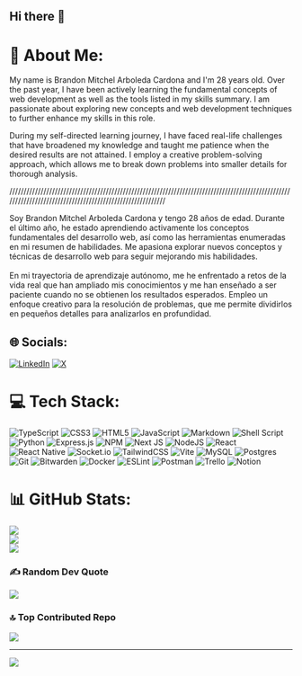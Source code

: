 ## Hi there 👋

# 💫 About Me:
My name is Brandon Mitchel Arboleda Cardona and I'm 28 years old. Over the past year, I have been actively learning the fundamental concepts of web development as well as the tools listed in my skills summary. I am passionate about exploring new concepts and web development techniques to further enhance my skills in this role. 

During my self-directed learning journey, I have faced real-life challenges that have broadened my knowledge and taught me patience when the desired results are not attained. I employ a creative problem-solving approach, which allows me to break down problems into smaller details for thorough analysis.

//////////////////////////////////////////////////////////////////////////////////////////////////////////////////////////////////////////////////////////

Soy Brandon Mitchel Arboleda Cardona y tengo 28 años de edad. Durante el último año, he estado aprendiendo activamente los conceptos fundamentales del desarrollo web, así como las herramientas enumeradas en mi resumen de habilidades. Me apasiona explorar nuevos conceptos y técnicas de desarrollo web para seguir mejorando mis habilidades.<br><br>En mi trayectoria de aprendizaje autónomo, me he enfrentado a retos de la vida real que han ampliado mis conocimientos y me han enseñado a ser paciente cuando no se obtienen los resultados esperados. Empleo un enfoque creativo para la resolución de problemas, que me permite dividirlos en pequeños detalles para analizarlos en profundidad.


## 🌐 Socials:
[![LinkedIn](https://img.shields.io/badge/LinkedIn-%230077B5.svg?logo=linkedin&logoColor=white)](https://linkedin.com/in/https://www.linkedin.com/in/brandon-mitchel-arboleda-cardona?lipi=urn%3Ali%3Apage%3Ad_flagship3_profile_view_base_contact_details%3B6C9MocEnQXuv%2F90vYmSLlg%3D%3D) [![X](https://img.shields.io/badge/X-black.svg?logo=X&logoColor=white)](https://x.com/@cardona_mitchel) 

# 💻 Tech Stack:
![TypeScript](https://img.shields.io/badge/typescript-%23007ACC.svg?style=for-the-badge&logo=typescript&logoColor=white) ![CSS3](https://img.shields.io/badge/css3-%231572B6.svg?style=for-the-badge&logo=css3&logoColor=white) ![HTML5](https://img.shields.io/badge/html5-%23E34F26.svg?style=for-the-badge&logo=html5&logoColor=white) ![JavaScript](https://img.shields.io/badge/javascript-%23323330.svg?style=for-the-badge&logo=javascript&logoColor=%23F7DF1E) ![Markdown](https://img.shields.io/badge/markdown-%23000000.svg?style=for-the-badge&logo=markdown&logoColor=white) ![Shell Script](https://img.shields.io/badge/shell_script-%23121011.svg?style=for-the-badge&logo=gnu-bash&logoColor=white) ![Python](https://img.shields.io/badge/python-3670A0?style=for-the-badge&logo=python&logoColor=ffdd54) ![Express.js](https://img.shields.io/badge/express.js-%23404d59.svg?style=for-the-badge&logo=express&logoColor=%2361DAFB) ![NPM](https://img.shields.io/badge/NPM-%23CB3837.svg?style=for-the-badge&logo=npm&logoColor=white) ![Next JS](https://img.shields.io/badge/Next-black?style=for-the-badge&logo=next.js&logoColor=white) ![NodeJS](https://img.shields.io/badge/node.js-6DA55F?style=for-the-badge&logo=node.js&logoColor=white) ![React](https://img.shields.io/badge/react-%2320232a.svg?style=for-the-badge&logo=react&logoColor=%2361DAFB) ![React Native](https://img.shields.io/badge/react_native-%2320232a.svg?style=for-the-badge&logo=react&logoColor=%2361DAFB) ![Socket.io](https://img.shields.io/badge/Socket.io-black?style=for-the-badge&logo=socket.io&badgeColor=010101) ![TailwindCSS](https://img.shields.io/badge/tailwindcss-%2338B2AC.svg?style=for-the-badge&logo=tailwind-css&logoColor=white) ![Vite](https://img.shields.io/badge/vite-%23646CFF.svg?style=for-the-badge&logo=vite&logoColor=white) ![MySQL](https://img.shields.io/badge/mysql-4479A1.svg?style=for-the-badge&logo=mysql&logoColor=white) ![Postgres](https://img.shields.io/badge/postgres-%23316192.svg?style=for-the-badge&logo=postgresql&logoColor=white) ![Git](https://img.shields.io/badge/git-%23F05033.svg?style=for-the-badge&logo=git&logoColor=white) ![Bitwarden](https://img.shields.io/badge/bitwarden-%23175DDC.svg?style=for-the-badge&logo=bitwarden&logoColor=white) ![Docker](https://img.shields.io/badge/docker-%230db7ed.svg?style=for-the-badge&logo=docker&logoColor=white) ![ESLint](https://img.shields.io/badge/ESLint-4B3263?style=for-the-badge&logo=eslint&logoColor=white) ![Postman](https://img.shields.io/badge/Postman-FF6C37?style=for-the-badge&logo=postman&logoColor=white) ![Trello](https://img.shields.io/badge/Trello-%23026AA7.svg?style=for-the-badge&logo=Trello&logoColor=white) ![Notion](https://img.shields.io/badge/Notion-%23000000.svg?style=for-the-badge&logo=notion&logoColor=white)
# 📊 GitHub Stats:
![](https://github-readme-stats.vercel.app/api?username=MitchelCardona28&theme=default&hide_border=false&include_all_commits=true&count_private=false)<br/>
![](https://github-readme-streak-stats.herokuapp.com/?user=MitchelCardona28&theme=default&hide_border=false)<br/>
![](https://github-readme-stats.vercel.app/api/top-langs/?username=MitchelCardona28&theme=default&hide_border=false&include_all_commits=true&count_private=false&layout=compact)

### ✍️ Random Dev Quote
![](https://quotes-github-readme.vercel.app/api?type=horizontal&theme=radical)

### 🔝 Top Contributed Repo
![](https://github-contributor-stats.vercel.app/api?username=MitchelCardona28&limit=5&theme=default&combine_all_yearly_contributions=true)

---
[![](https://visitcount.itsvg.in/api?id=MitchelCardona28&icon=5&color=1)](https://visitcount.itsvg.in)

<!-- Proudly created with GPRM ( https://gprm.itsvg.in ) -->
